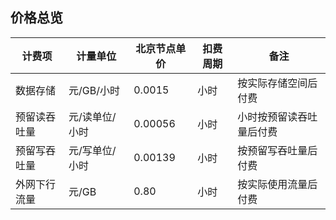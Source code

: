  
## 价格总览


计费项 | 计量单位 | 北京节点单价 | 扣费周期 | 备注
---- | ---- | ---- | ---- | ----
数据存储 | 元/GB/小时 |0.0015 | 小时 | 按实际存储空间后付费
预留读吞吐量 | 元/读单位/小时 |0.00056 | 小时 | 小时按预留读吞吐量后付费
预留写吞吐量 | 元/写单位/小时 | 0.00139| 小时 | 按预留写吞吐量后付费
外网下行流量 | 元/GB | 0.80| 小时 | 按实际使用流量后付费
